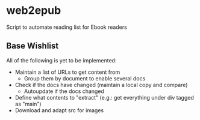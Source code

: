 # web2epub
Script to automate reading list for Ebook readers

## Base Wishlist
All of the following is yet to be implemented:

- Maintain a list of URLs to get content from
  - Group them by document to enable several docs
- Check if the docs have changed (maintain a local copy and compare)
  -  Autoupdate if the docs changed
- Define what contents to "extract" (e.g.: get everything under div tagged as "main")
- Download and adapt src for images
